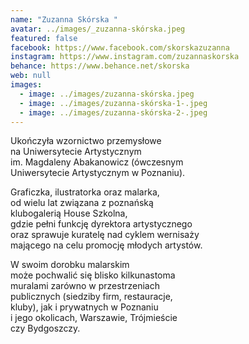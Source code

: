 ```yaml
---
name: "Zuzanna Skórska "
avatar: ../images/_zuzanna-skórska.jpeg
featured: false
facebook: https://www.facebook.com/skorskazuzanna
instagram: https://www.instagram.com/zuzannaskorska
behance: https://www.behance.net/skorska
web: null
images:
  - image: ../images/zuzanna-skórska.jpeg
  - image: ../images/zuzanna-skórska-1-.jpeg
  - image: ../images/zuzanna-skórska-2-.jpeg
---
```

Ukończyła wzornictwo przemysłowe\
na Uniwersytecie Artystycznym\
im. Magdaleny Abakanowicz (ówczesnym\
Uniwersytecie Artystycznym w Poznaniu).

Graficzka, ilustratorka oraz malarka,\
od wielu lat związana z poznańską\
klubogalerią House Szkolna,\
gdzie pełni funkcję dyrektora artystycznego\
oraz sprawuje kuratelę nad cyklem wernisaży\
mającego na celu promocję młodych artystów. 

W swoim dorobku malarskim\
może pochwalić się blisko kilkunastoma\
muralami zarówno w przestrzeniach \
publicznych (siedziby firm, restauracje,\
kluby), jak i prywatnych w Poznaniu\
i jego okolicach, Warszawie, Trójmieście\
czy Bydgoszczy.